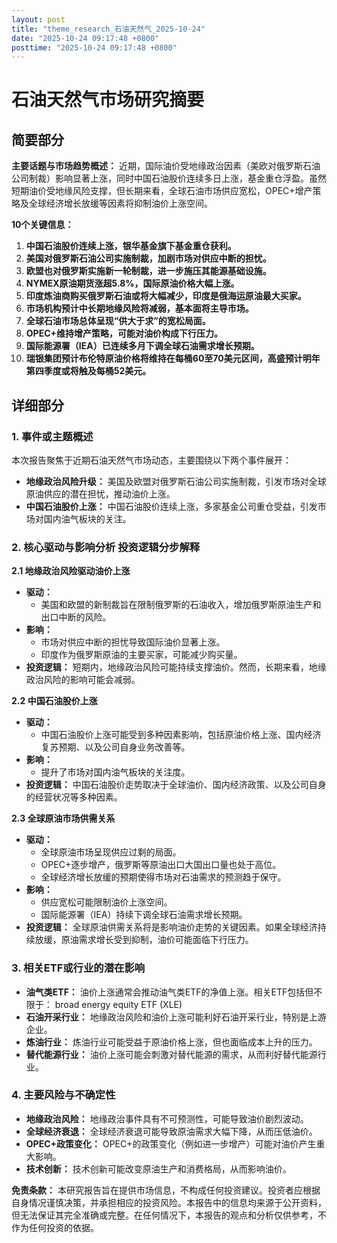 ```yaml
---
layout: post
title: "theme_research_石油天然气_2025-10-24"
date: "2025-10-24 09:17:48 +0800"
posttime: "2025-10-24 09:17:48 +0800"
---
```


# 石油天然气市场研究摘要

## 简要部分

**主要话题与市场趋势概述：** 近期，国际油价受地缘政治因素（美欧对俄罗斯石油公司制裁）影响显著上涨，同时中国石油股价连续多日上涨，基金重仓浮盈。虽然短期油价受地缘风险支撑，但长期来看，全球石油市场供应宽松，OPEC+增产策略及全球经济增长放缓等因素将抑制油价上涨空间。

**10个关键信息：**

1.  **中国石油股价连续上涨，银华基金旗下基金重仓获利。**
2.  **美国对俄罗斯石油公司实施制裁，加剧市场对供应中断的担忧。**
3.  **欧盟也对俄罗斯实施新一轮制裁，进一步施压其能源基础设施。**
4.  **NYMEX原油期货涨超5.8%，国际原油价格大幅上涨。**
5.  **印度炼油商购买俄罗斯石油或将大幅减少，印度是俄海运原油最大买家。**
6.  **市场机构预计中长期地缘风险将减弱，基本面将主导市场。**
7.  **全球石油市场总体呈现“供大于求”的宽松局面。**
8.  **OPEC+维持增产策略，可能对油价构成下行压力。**
9.  **国际能源署（IEA）已连续多月下调全球石油需求增长预期。**
10. **瑞银集团预计布伦特原油价格将维持在每桶60至70美元区间，高盛预计明年第四季度或将触及每桶52美元。**

## 详细部分

### 1. 事件或主题概述

本次报告聚焦于近期石油天然气市场动态，主要围绕以下两个事件展开：

*   **地缘政治风险升级：** 美国及欧盟对俄罗斯石油公司实施制裁，引发市场对全球原油供应的潜在担忧，推动油价上涨。
*   **中国石油股价上涨：** 中国石油股价连续上涨，多家基金公司重仓受益，引发市场对国内油气板块的关注。

### 2. 核心驱动与影响分析 投资逻辑分步解释

**2.1 地缘政治风险驱动油价上涨**

*   **驱动：**
    *   美国和欧盟的新制裁旨在限制俄罗斯的石油收入，增加俄罗斯原油生产和出口中断的风险。
*   **影响：**
    *   市场对供应中断的担忧导致国际油价显著上涨。
    *   印度作为俄罗斯原油的主要买家，可能减少购买量。
*   **投资逻辑：** 短期内，地缘政治风险可能持续支撑油价。然而，长期来看，地缘政治风险的影响可能会减弱。

**2.2 中国石油股价上涨**

*   **驱动：**
    *   中国石油股价上涨可能受到多种因素影响，包括原油价格上涨、国内经济复苏预期、以及公司自身业务改善等。
*   **影响：**
    *   提升了市场对国内油气板块的关注度。
*   **投资逻辑：** 中国石油股价走势取决于全球油价、国内经济政策、以及公司自身的经营状况等多种因素。

**2.3 全球原油市场供需关系**

*   **驱动：**
    *   全球原油市场呈现供应过剩的局面。
    *   OPEC+逐步增产，俄罗斯等原油出口大国出口量也处于高位。
    *   全球经济增长放缓的预期使得市场对石油需求的预测趋于保守。
*   **影响：**
    *   供应宽松可能限制油价上涨空间。
    *   国际能源署（IEA）持续下调全球石油需求增长预期。
*   **投资逻辑：** 全球原油供需关系将是影响油价走势的关键因素。如果全球经济持续放缓，原油需求增长受到抑制，油价可能面临下行压力。

### 3. 相关ETF或行业的潜在影响

*   **油气类ETF：** 油价上涨通常会推动油气类ETF的净值上涨。相关ETF包括但不限于： broad energy equity ETF (XLE)
*   **石油开采行业：** 地缘政治风险和油价上涨可能利好石油开采行业，特别是上游企业。
*   **炼油行业：** 炼油行业可能受益于原油价格上涨，但也面临成本上升的压力。
*   **替代能源行业：** 油价上涨可能会刺激对替代能源的需求，从而利好替代能源行业。

### 4. 主要风险与不确定性

*   **地缘政治风险：** 地缘政治事件具有不可预测性，可能导致油价剧烈波动。
*   **全球经济衰退：** 全球经济衰退可能导致原油需求大幅下降，从而压低油价。
*   **OPEC+政策变化：** OPEC+的政策变化（例如进一步增产）可能对油价产生重大影响。
*   **技术创新：** 技术创新可能改变原油生产和消费格局，从而影响油价。

**免责条款：** 本研究报告旨在提供市场信息，不构成任何投资建议。投资者应根据自身情况谨慎决策，并承担相应的投资风险。本报告中的信息均来源于公开资料，但无法保证其完全准确或完整。在任何情况下，本报告的观点和分析仅供参考，不作为任何投资的依据。